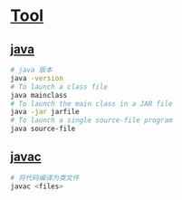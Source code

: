 # [Tool](https://docs.oracle.com/en/java/javase/20/docs/specs/man/index.html)

## [java](https://docs.oracle.com/en/java/javase/20/docs/specs/man/java.html)

```bash
# java 版本
java -version
# To launch a class file
java mainclass
# To launch the main class in a JAR file
java -jar jarfile
# To launch a single source-file program
java source-file
```

## [javac](https://docs.oracle.com/en/java/javase/20/docs/specs/man/javac.html)

```bash
# 将代码编译为类文件
javac <files>
```

